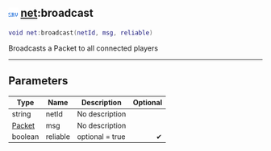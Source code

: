 ## ![server](.gitbook/assets/server.png) [net](./readme/net/README.md):broadcast

```lua
void net:broadcast(netId, msg, reliable)
```

Broadcasts a Packet to all connected players

------
## Parameters

| Type   | Name | Description | Optional |
| ------ | ---- | ----------- | -------: |
| string | netId | No description |  |
| [Packet](./readme/Packet/README.md) | msg | No description |  |
| boolean | reliable | optional = true | ✔ |

